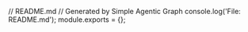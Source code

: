 // README.md
// Generated by Simple Agentic Graph
console.log('File: README.md');
module.exports = {};